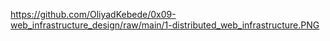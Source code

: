 https://github.com/OliyadKebede/0x09-web_infrastructure_design/raw/main/1-distributed_web_infrastructure.PNG
